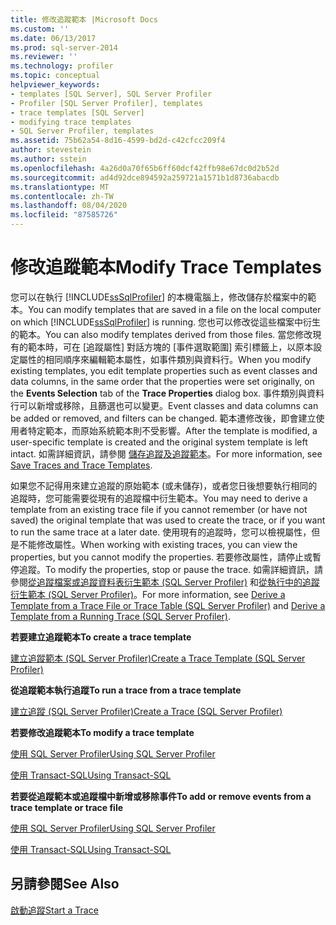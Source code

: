 ```yaml
---
title: 修改追蹤範本 |Microsoft Docs
ms.custom: ''
ms.date: 06/13/2017
ms.prod: sql-server-2014
ms.reviewer: ''
ms.technology: profiler
ms.topic: conceptual
helpviewer_keywords:
- templates [SQL Server], SQL Server Profiler
- Profiler [SQL Server Profiler], templates
- trace templates [SQL Server]
- modifying trace templates
- SQL Server Profiler, templates
ms.assetid: 75b62a54-8d16-4599-bd2d-c42cfcc209f4
author: stevestein
ms.author: sstein
ms.openlocfilehash: 4a26d0a70f65b6ff60dcf42ffb98e67dc0d2b52d
ms.sourcegitcommit: ad4d92dce894592a259721a1571b1d8736abacdb
ms.translationtype: MT
ms.contentlocale: zh-TW
ms.lasthandoff: 08/04/2020
ms.locfileid: "87585726"
---
```

# <a name="modify-trace-templates"></a><span data-ttu-id="db911-102">修改追蹤範本</span><span class="sxs-lookup"><span data-stu-id="db911-102">Modify Trace Templates</span></span>
  <span data-ttu-id="db911-103">您可以在執行 [!INCLUDE[ssSqlProfiler](../../includes/sssqlprofiler-md.md)] 的本機電腦上，修改儲存於檔案中的範本。</span><span class="sxs-lookup"><span data-stu-id="db911-103">You can modify templates that are saved in a file on the local computer on which [!INCLUDE[ssSqlProfiler](../../includes/sssqlprofiler-md.md)] is running.</span></span> <span data-ttu-id="db911-104">您也可以修改從這些檔案中衍生的範本。</span><span class="sxs-lookup"><span data-stu-id="db911-104">You can also modify templates derived from those files.</span></span> <span data-ttu-id="db911-105">當您修改現有的範本時，可在 [追蹤屬性]  對話方塊的 [事件選取範圍]  索引標籤上，以原本設定屬性的相同順序來編輯範本屬性，如事件類別與資料行。</span><span class="sxs-lookup"><span data-stu-id="db911-105">When you modify existing templates, you edit template properties such as event classes and data columns, in the same order that the properties were set originally, on the **Events Selection** tab of the **Trace Properties** dialog box.</span></span> <span data-ttu-id="db911-106">事件類別與資料行可以新增或移除，且篩選也可以變更。</span><span class="sxs-lookup"><span data-stu-id="db911-106">Event classes and data columns can be added or removed, and filters can be changed.</span></span> <span data-ttu-id="db911-107">範本遭修改後，即會建立使用者特定範本，而原始系統範本則不受影響。</span><span class="sxs-lookup"><span data-stu-id="db911-107">After the template is modified, a user-specific template is created and the original system template is left intact.</span></span> <span data-ttu-id="db911-108">如需詳細資訊，請參閱 [儲存追蹤及追蹤範本](save-traces-and-trace-templates.md)。</span><span class="sxs-lookup"><span data-stu-id="db911-108">For more information, see [Save Traces and Trace Templates](save-traces-and-trace-templates.md).</span></span>  
  
 <span data-ttu-id="db911-109">如果您不記得用來建立追蹤的原始範本 (或未儲存)，或者您日後想要執行相同的追蹤時，您可能需要從現有的追蹤檔中衍生範本。</span><span class="sxs-lookup"><span data-stu-id="db911-109">You may need to derive a template from an existing trace file if you cannot remember (or have not saved) the original template that was used to create the trace, or if you want to run the same trace at a later date.</span></span> <span data-ttu-id="db911-110">使用現有的追蹤時，您可以檢視屬性，但是不能修改屬性。</span><span class="sxs-lookup"><span data-stu-id="db911-110">When working with existing traces, you can view the properties, but you cannot modify the properties.</span></span> <span data-ttu-id="db911-111">若要修改屬性，請停止或暫停追蹤。</span><span class="sxs-lookup"><span data-stu-id="db911-111">To modify the properties, stop or pause the trace.</span></span> <span data-ttu-id="db911-112">如需詳細資訊，請參閱[從追蹤檔案或追蹤資料表衍生範本 &#40;SQL Server Profiler&#41;](sql-server-profiler.md) 和[從執行中的追蹤衍生範本 &#40;SQL Server Profiler&#41;](derive-a-template-from-a-running-trace-sql-server-profiler.md)。</span><span class="sxs-lookup"><span data-stu-id="db911-112">For more information, see [Derive a Template from a Trace File or Trace Table &#40;SQL Server Profiler&#41;](sql-server-profiler.md) and [Derive a Template from a Running Trace &#40;SQL Server Profiler&#41;](derive-a-template-from-a-running-trace-sql-server-profiler.md).</span></span>  
  
 <span data-ttu-id="db911-113">**若要建立追蹤範本**</span><span class="sxs-lookup"><span data-stu-id="db911-113">**To create a trace template**</span></span>  
  
 [<span data-ttu-id="db911-114">建立追蹤範本 &#40;SQL Server Profiler&#41;</span><span class="sxs-lookup"><span data-stu-id="db911-114">Create a Trace Template &#40;SQL Server Profiler&#41;</span></span>](create-a-trace-template-sql-server-profiler.md)  
  
 <span data-ttu-id="db911-115">**從追蹤範本執行追蹤**</span><span class="sxs-lookup"><span data-stu-id="db911-115">**To run a trace from a trace template**</span></span>  
  
 [<span data-ttu-id="db911-116">建立追蹤 &#40;SQL Server Profiler&#41;</span><span class="sxs-lookup"><span data-stu-id="db911-116">Create a Trace &#40;SQL Server Profiler&#41;</span></span>](create-a-trace-sql-server-profiler.md)  
  
 <span data-ttu-id="db911-117">**若要修改追蹤範本**</span><span class="sxs-lookup"><span data-stu-id="db911-117">**To modify a trace template**</span></span>  
  
 [<span data-ttu-id="db911-118">使用 SQL Server Profiler</span><span class="sxs-lookup"><span data-stu-id="db911-118">Using SQL Server Profiler</span></span>](../../database-engine/modify-a-trace-template-sql-server-profiler.md)  
  
 [<span data-ttu-id="db911-119">使用 Transact-SQL</span><span class="sxs-lookup"><span data-stu-id="db911-119">Using Transact-SQL</span></span>](../../relational-databases/sql-trace/modify-an-existing-trace-transact-sql.md)  
  
 <span data-ttu-id="db911-120">**若要從追蹤範本或追蹤檔中新增或移除事件**</span><span class="sxs-lookup"><span data-stu-id="db911-120">**To add or remove events from a trace template or trace file**</span></span>  
  
 [<span data-ttu-id="db911-121">使用 SQL Server Profiler</span><span class="sxs-lookup"><span data-stu-id="db911-121">Using SQL Server Profiler</span></span>](specify-events-and-data-columns-for-a-trace-file-sql-server-profiler.md)  
  
 [<span data-ttu-id="db911-122">使用 Transact-SQL</span><span class="sxs-lookup"><span data-stu-id="db911-122">Using Transact-SQL</span></span>](/sql/relational-databases/system-stored-procedures/sp-trace-setevent-transact-sql)  
  
## <a name="see-also"></a><span data-ttu-id="db911-123">另請參閱</span><span class="sxs-lookup"><span data-stu-id="db911-123">See Also</span></span>  
 [<span data-ttu-id="db911-124">啟動追蹤</span><span class="sxs-lookup"><span data-stu-id="db911-124">Start a Trace</span></span>](start-a-trace.md)  
  
  
